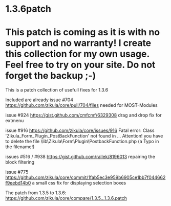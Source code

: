 1.3.6patch
==========
This patch is coming as it is with no support and no warranty! I create this collection for my own usage. Feel free to try on your site. Do not forget the backup ;-)
==========

This is a patch collection of usefull fixes for 1.3.6

Included are already
issue #704 https://github.com/zikula/core/pull/704/files needed for MOST-Modules

issue #924 https://gist.github.com/cmfcmf/6329308 drag and drop fix for extmenu

issue #916 https://github.com/zikula/core/issues/916 Fatal error: Class 'Zikula_Form_Plugin_PostBackFunction' not found in ...
Attention! you have to delete the file \lib\Zikula\Form\Plugin\PostbackFunction.php (a Typo in the filename!)

issues #516 / #938 https://gist.github.com/rallek/8196013 repairing the block filtering


issue #775 https://github.com/zikula/core/commit/1fab5ec3e959b6905ce1bb7f044662f9eebd14b0 a small css fix for displaying selection boxes

The patch from 1.3.5 to 1.3.6: https://github.com/zikula/core/compare/1.3.5...1.3.6.patch




